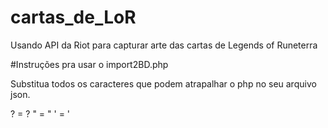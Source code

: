 # cartas_de_LoR
Usando API da Riot para capturar arte das cartas de Legends of Runeterra

#Instruções pra usar o import2BD.php

Substitua todos os caracteres que podem atrapalhar o php no seu arquivo json.


? = &#63;
\" = &quot;
' = &#39;
